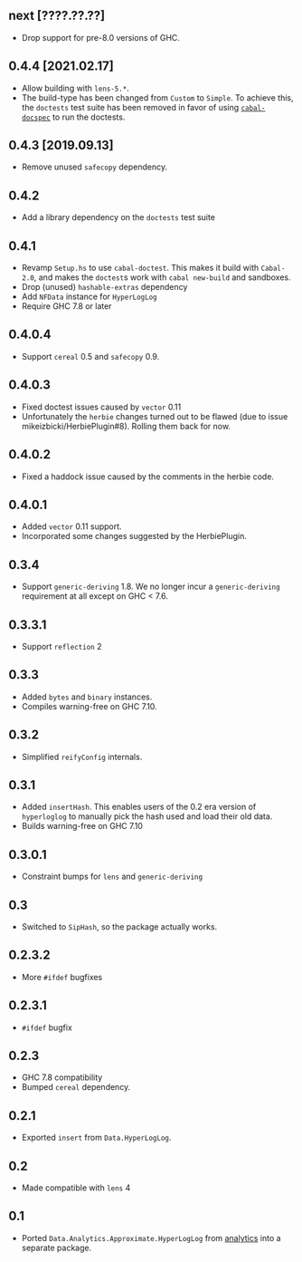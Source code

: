 next [????.??.??]
-----------------
* Drop support for pre-8.0 versions of GHC.

0.4.4 [2021.02.17]
------------------
* Allow building with `lens-5.*`.
* The build-type has been changed from `Custom` to `Simple`.
  To achieve this, the `doctests` test suite has been removed in favor of using
  [`cabal-docspec`](https://github.com/phadej/cabal-extras/tree/master/cabal-docspec)
  to run the doctests.

0.4.3 [2019.09.13]
------------------
* Remove unused `safecopy` dependency.

0.4.2
-----
* Add a library dependency on the `doctests` test suite

0.4.1
-----
* Revamp `Setup.hs` to use `cabal-doctest`. This makes it build
  with `Cabal-2.0`, and makes the `doctest`s work with `cabal new-build` and
  sandboxes.
* Drop (unused) `hashable-extras` dependency
* Add `NFData` instance for `HyperLogLog`
* Require GHC 7.8 or later

0.4.0.4
-------
* Support `cereal` 0.5 and `safecopy` 0.9.

0.4.0.3
-------
* Fixed doctest issues caused by `vector` 0.11
* Unfortunately the `herbie` changes turned out to be flawed (due to issue mikeizbicki/HerbiePlugin#8). Rolling them back for now.

0.4.0.2
-------
* Fixed a haddock issue caused by the comments in the herbie code.

0.4.0.1
-------
* Added `vector` 0.11 support.
* Incorporated some changes suggested by the HerbiePlugin.

0.3.4
-----
* Support `generic-deriving` 1.8. We no longer incur a `generic-deriving` requirement at all except on GHC < 7.6.

0.3.3.1
-------
* Support `reflection` 2

0.3.3
-----
* Added `bytes` and `binary` instances.
* Compiles warning-free on GHC 7.10.

0.3.2
-----
* Simplified `reifyConfig` internals.

0.3.1
-----
* Added `insertHash`. This enables users of the 0.2
  era version of `hyperloglog` to manually pick the
  hash used and load their old data.
* Builds warning-free on GHC 7.10

0.3.0.1
---
* Constraint bumps for `lens` and `generic-deriving`

0.3
---
* Switched to `SipHash`, so the package actually works.

0.2.3.2
-------
* More `#ifdef` bugfixes

0.2.3.1
-------
* `#ifdef` bugfix

0.2.3
-----
* GHC 7.8 compatibility
* Bumped `cereal` dependency.

0.2.1
-----
* Exported `insert` from `Data.HyperLogLog`.

0.2
---
* Made compatible with `lens` 4

0.1
---
* Ported `Data.Analytics.Approximate.HyperLogLog` from [analytics](http://github.com/analytics) into a separate package.
